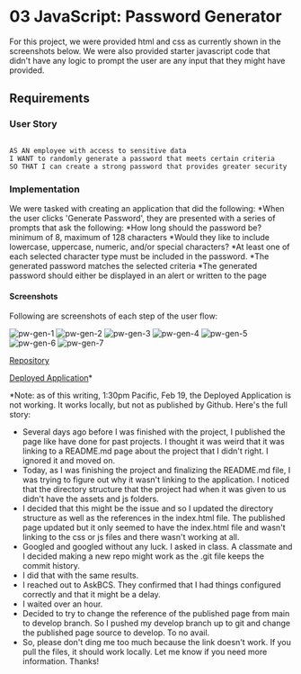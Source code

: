 # 03 JavaScript: Password Generator

For this project, we were provided html and css as currently shown in the screenshots below. We were also provided starter javascript code that didn't have any logic to prompt the user are any input that they might have provided.

## Requirements

### User Story

```

AS AN employee with access to sensitive data
I WANT to randomly generate a password that meets certain criteria
SO THAT I can create a strong password that provides greater security
```

### Implementation

We were tasked with creating an application that did the following:
*When the user clicks 'Generate Password', they are presented with a series of prompts that ask the following:
*How long should the password be? minimum of 8, maximum of 128 characters
*Would they like to include lowercase, uppercase, numeric, and/or special characters?
*At least one of each selected character type must be included in the password.
*The generated password matches the selected criteria
*The generated password should either be displayed in an alert or written to the page

#### Screenshots

Following are screenshots of each step of the user flow:

![pw-gen-1](https://user-images.githubusercontent.com/11637772/108550241-258a7a00-72a3-11eb-9df3-c5e5371dc96c.png)
![pw-gen-2](https://user-images.githubusercontent.com/11637772/108550247-27543d80-72a3-11eb-9466-381cf89393ba.png)
![pw-gen-3](https://user-images.githubusercontent.com/11637772/108550250-28856a80-72a3-11eb-8830-237451cf25d1.png)
![pw-gen-4](https://user-images.githubusercontent.com/11637772/108550252-29b69780-72a3-11eb-9f3d-eebede510d61.png)
![pw-gen-5](https://user-images.githubusercontent.com/11637772/108550255-2ae7c480-72a3-11eb-9362-e82e9a9883f0.png)
![pw-gen-6](https://user-images.githubusercontent.com/11637772/108550257-2b805b00-72a3-11eb-8a76-de3246d6f675.png)
![pw-gen-7](https://user-images.githubusercontent.com/11637772/108550261-2cb18800-72a3-11eb-8938-c513c87d7964.png)

[Repository](https://github.com/timweyel/password-generator)

[Deployed Application](https://timweyel.github.io/password-generator/)*

*Note: as of this writing, 1:30pm Pacific, Feb 19, the Deployed Application is not working. It works locally, but not as published by Github. Here's the full story:

* Several days ago before I was finished with the project, I published the page like have done for past projects. I thought it was weird that it was linking to a README.md page about the project that I didn't right. I ignored it and moved on.
* Today, as I was finishing the project and finalizing the README.md file, I was trying to figure out why it wasn't linking to the application. I noticed that the directory structure that the project had when it was given to us didn't have the assets and js folders.
* I decided that this might be the issue and so I updated the directory structure as well as the references in the index.html file.
The published page updated but it only seemed to have the index.html file and wasn't linking to the css or js files and there wasn't working at all.
* Googled and googled without any luck. I asked in class. A classmate and I decided making a new repo might work as the .git file keeps the commit history.
* I did that with the same results.
* I reached out to AskBCS. They confirmed that I had things configured correctly and that it might be a delay.
* I waited over an hour.
* Decided to try to change the reference of the published page from main to develop branch. So I pushed my develop branch up to git and change the published page source to develop. To no avail. <sad face>
* So, please don't ding me too much because the link doesn't work. If you pull the files, it should work locally. Let me know if you need more information. Thanks!
